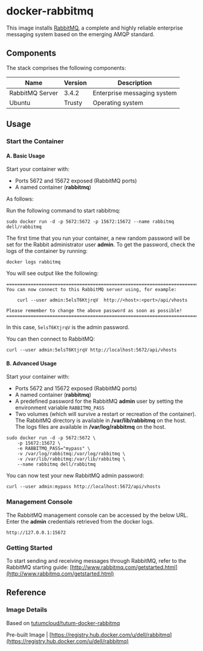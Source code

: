# docker-rabbitmq

This image installs [RabbitMQ](http://www.rabbitmq.com/), a complete and highly reliable enterprise messaging system based on the emerging AMQP standard.

## Components

The stack comprises the following components:

Name            | Version | Description
----------------|---------|------------------------------
RabbitMQ Server | 3.4.2   | Enterprise messaging system
Ubuntu          | Trusty  | Operating system

## Usage

### Start the Container

#### A. Basic Usage

Start your container with:

* Ports 5672 and 15672 exposed (RabbitMQ ports)
* A named container (**rabbitmq**)

As follows: 

Run the following command to start rabbitmq:

```no-highlight
sudo docker run -d -p 5672:5672 -p 15672:15672 --name rabbitmq dell/rabbitmq
```

The first time that you run your container, a new random password will be set for the Rabbit administrator user **admin**.
To get the password, check the logs of the container by running:

```no-highlight
docker logs rabbitmq
```

You will see output like the following:

```no-highlight
========================================================================
You can now connect to this RabbitMQ server using, for example:

    curl --user admin:5elsT6KtjrqV  http://<host>:<port>/api/vhosts

Please remember to change the above password as soon as possible!
========================================================================
```

In this case, `5elsT6KtjrqV` is the admin password. 

You can then connect to RabbitMQ:

```no-highlight
curl --user admin:5elsT6KtjrqV http://localhost:5672/api/vhosts
```

#### B. Advanced Usage

Start your container with:

* Ports 5672 and 15672 exposed (RabbitMQ ports)
* A named container (**rabbitmq**)
* A predefined password for the RabbitMQ **admin** user by setting the environment variable `RABBITMQ_PASS`
* Two volumes (which will survive a restart or recreation of the container). The RabbitMQ directory is available in **/var/lib/rabbitmq** on the host. The logs files are available in **/var/log/rabbitmq** on the host.

```no-highlight
sudo docker run -d -p 5672:5672 \
	-p 15672:15672 \
	-e RABBITMQ_PASS="mypass" \
	-v /var/log/rabbitmq:/var/log/rabbitmq \
	-v /var/lib/rabbitmq:/var/lib/rabbitmq \
	--name rabbitmq dell/rabbitmq
```

You can now test your new RabbitMQ admin password:

```no-highlight
curl --user admin:mypass http://localhost:5672/api/vhosts
```

### Management Console

The RabbitMQ management console can be accessed by the below URL. Enter the **admin** credentials retrieved from the docker logs.

```no-highlight
http://127.0.0.1:15672     
```

### Getting Started
To start sending and receiving messages through RabbitMQ, refer to the RabbitMQ starting guide: 
[http://www.rabbitmq.com/getstarted.html](http://www.rabbitmq.com/getstarted.html)

## Reference

### Image Details

Based on [tutumcloud/tutum-docker-rabbitmq](https://github.com/tutumcloud/tutum-docker-rabbitmq)

Pre-built Image | [https://registry.hub.docker.com/u/dell/rabbitmq](https://registry.hub.docker.com/u/dell/rabbitmq) 
